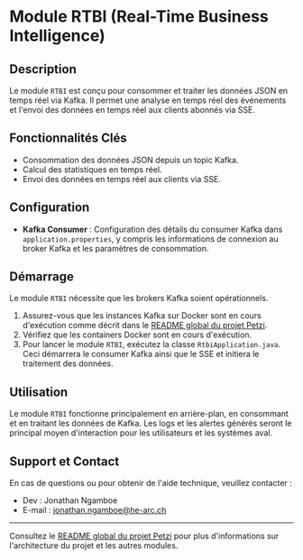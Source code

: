 # Module RTBI (Real-Time Business Intelligence)

## Description
Le module `RTBI` est conçu pour consommer et traiter les données JSON en temps réel via Kafka. Il permet une analyse en temps réel des événements et l'envoi des données en temps réel aux clients abonnés via SSE.

## Fonctionnalités Clés
- Consommation des données JSON depuis un topic Kafka.
- Calcul des statistiques en temps réel.
- Envoi des données en temps réel aux clients via SSE.

## Configuration
- **Kafka Consumer** : Configuration des détails du consumer Kafka dans `application.properties`, y compris les informations de connexion au broker Kafka et les paramètres de consommation.

## Démarrage
Le module `RTBI` nécessite que les brokers Kafka soient opérationnels.

1. Assurez-vous que les instances Kafka sur Docker sont en cours d'exécution comme décrit dans le [README global du projet Petzi](https://github.com/Jonathanngamboe/petzi).
2. Vérifiez que les containers Docker sont en cours d'exécution.
3. Pour lancer le module `RTBI`, exécutez la classe `RtbiApplication.java`. Ceci démarrera le consumer Kafka ainsi que le SSE et initiera le traitement des données.

## Utilisation
Le module `RTBI` fonctionne principalement en arrière-plan, en consommant et en traitant les données de Kafka. Les logs et les alertes générés seront le principal moyen d'interaction pour les utilisateurs et les systèmes aval.

## Support et Contact
En cas de questions ou pour obtenir de l'aide technique, veuillez contacter :
- Dev : Jonathan Ngamboe
- E-mail : jonathan.ngamboe@he-arc.ch

---

Consultez le [README global du projet Petzi](https://github.com/Jonathanngamboe/petzi) pour plus d'informations sur l'architecture du projet et les autres modules.
